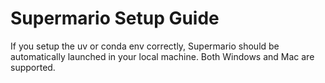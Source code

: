 # Supermario Setup Guide

If you setup the uv or conda env correctly, Supermario should be automatically launched in your local machine.
Both Windows and Mac are supported.